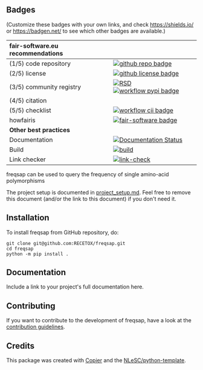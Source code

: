 ## Badges

(Customize these badges with your own links, and check https://shields.io/ or https://badgen.net/ to see which other badges are available.)

| fair-software.eu recommendations | |
| :-- | :--  |
| (1/5) code repository              | [![github repo badge](https://img.shields.io/badge/github-repo-000.svg?logo=github&labelColor=gray&color=blue)](https://github.com/RECETOX/freqsap) |
| (2/5) license                      | [![github license badge](https://img.shields.io/github/license/RECETOX/freqsap)](https://github.com/RECETOX/freqsap) |
| (3/5) community registry           | [![RSD](https://img.shields.io/badge/rsd-freqsap-00a3e3.svg)](https://www.research-software.nl/software/freqsap) [![workflow pypi badge](https://img.shields.io/pypi/v/freqsap.svg?colorB=blue)](https://pypi.python.org/project/freqsap/) |
| (4/5) citation                     | |
| (5/5) checklist                    | [![workflow cii badge](https://bestpractices.coreinfrastructure.org/projects/<replace-with-created-project-identifier>/badge)](https://bestpractices.coreinfrastructure.org/projects/<replace-with-created-project-identifier>) |
| howfairis                          | [![fair-software badge](https://img.shields.io/badge/fair--software.eu-%E2%97%8F%20%20%E2%97%8F%20%20%E2%97%8F%20%20%E2%97%8F%20%20%E2%97%8B-yellow)](https://fair-software.eu) |
| **Other best practices**           | &nbsp; |
| Documentation                      | [![Documentation Status](https://readthedocs.org/projects/freqsap/badge/?version=latest)](https://freqsap.readthedocs.io/en/latest/?badge=latest) || **GitHub Actions**                 | &nbsp; |
| Build                              | [![build](https://github.com/RECETOX/freqsap/actions/workflows/build.yml/badge.svg)](https://github.com/RECETOX/freqsap/actions/workflows/build.yml) |
| Link checker              | [![link-check](https://github.com/RECETOX/freqsap/actions/workflows/link-check.yml/badge.svg)](https://github.com/RECETOX/freqsap/actions/workflows/link-check.yml) |## How to use freqsap

freqsap can be used to query the frequency of single amino-acid polymorphisms

The project setup is documented in [project_setup.md](project_setup.md). Feel free to remove this document (and/or the link to this document) if you don't need it.

## Installation

To install freqsap from GitHub repository, do:

```console
git clone git@github.com:RECETOX/freqsap.git
cd freqsap
python -m pip install .
```

## Documentation

Include a link to your project's full documentation here.

## Contributing

If you want to contribute to the development of freqsap,
have a look at the [contribution guidelines](CONTRIBUTING.md).

## Credits

This package was created with [Copier](https://github.com/copier-org/copier) and the [NLeSC/python-template](https://github.com/NLeSC/python-template).
